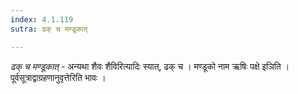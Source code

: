 ```yaml
---
index: 4.1.119
sutra: ढक् च मण्डूकात्

---
```

_ढक् च मण्डूकात्_ - अन्यथा शैवः शैविरित्यादिः स्यात्, ढक् च । मण्डूको नाम ऋषिः पक्षे इञिति । पूर्वसूत्राद्वाग्रहणानुवृत्तेरिति भावः । 